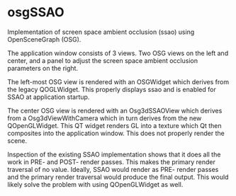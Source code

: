# osgSSAO
Implementation of screen space ambient occlusion (ssao) using
OpenSceneGraph (OSG).

The application window consists of 3 views.  Two OSG views on the left and
center, and a panel to adjust the screen space ambient occlusion parameters on
the right.

The left-most OSG view is rendered with an OSGWidget which derives from the
legacy QOGLWidget.  This properly displays ssao and is enabled for SSAO at
application startup.

The center OSG view is rendered with an Osg3dSSAOView which derives from a
Osg3dViewWithCamera which in turn derives from the new QOpenGLWidget.  This QT 
widget renders GL into a texture which Qt then composites into the application
window.  This does not properly render the scene.

Inspection of the existing SSAO implementation shows that it does all the work
in PRE- and POST- render passes.  This makes the primary render traversal
of no value.  Ideally, SSAO would render as PRE- render passes and the primary
render traversal would produce the final output.  This would likely solve the
problem with using QOpenGLWidget as well.
